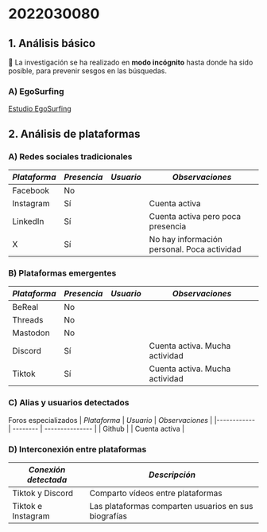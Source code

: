# 2022030080

## 1. Análisis básico

:cop: La investigación se ha realizado en **modo incógnito** hasta donde ha sido posible, para prevenir sesgos en las búsquedas.

### A) EgoSurfing

[Estudio EgoSurfing](https://docs.google.com/spreadsheets/d/1pMGlUe7yOPYW_gz2tb0rqlbG0dySuem3/edit?usp=sharing&ouid=105058626189789402335&rtpof=true&sd=true)

## 2. Análisis de plataformas

### A) Redes sociales tradicionales

| *Plataforma* | *Presencia* | *Usuario*  | *Observaciones*                               |
| ------------ | ----------- | ---------- | --------------------------------------------- |
| Facebook     | No          |            |                                               |
| Instagram    | Sí          |            | Cuenta activa                                 |
| LinkedIn     | Sí          |            | Cuenta activa pero poca presencia             |
| X            | Sí          |            | No hay información personal. Poca actividad   |

### B) Plataformas emergentes

| *Plataforma* | *Presencia* | *Usuario*  | *Observaciones*                               |
| -----------  | ----------- | ---------- | --------------------------------------------- |
| BeReal       | No          |            |                                               |
| Threads      | No          |            |                                               |
| Mastodon     | No          |            |                                               |
| Discord      | Sí          |            | Cuenta activa. Mucha actividad                |
| Tiktok       | Sí          |            | Cuenta activa. Mucha actividad                |

### C) Alias y usuarios detectados

Foros especializados
  | *Plataforma* | *Usuario* | *Observaciones* |
  |------------  | --------  | --------------- |
  | Github       |           | Cuenta activa   |
  

### D) Interconexión entre plataformas

| *Conexión detectada*                           | *Descripción*                                                        |
| ---------------------------------------------- | -------------------------------------------------------------------- |
| Tiktok y Discord                               | Comparto vídeos entre plataformas                                    |
| Tiktok e Instagram                             | Las plataformas comparten usuarios en sus biografías                 |

